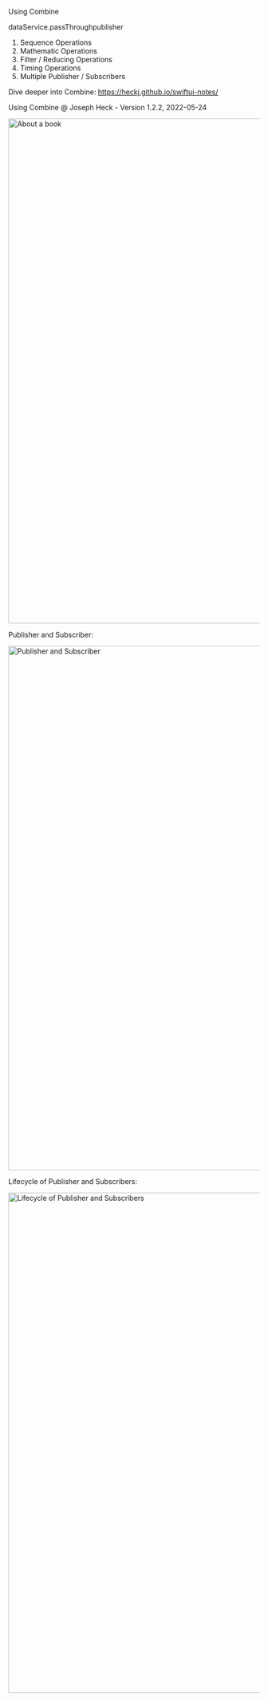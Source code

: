 Using Combine

dataService.passThroughpublisher
1. Sequence Operations
2. Mathematic Operations
3. Filter / Reducing Operations
4. Timing Operations
5. Multiple Publisher / Subscribers

Dive deeper into Combine:
https://heckj.github.io/swiftui-notes/

Using Combine 
@ Joseph Heck - Version 1.2.2, 2022-05-24

<img width="1011" alt="About a book" src="https://github.com/Elaidzha1940/ImprovedCombine/assets/64445918/8b980ab5-3b51-4f88-9106-bbc351fdfd11">


Publisher and Subscriber:

<img width="1050" alt="Publisher and Subscriber" src="https://github.com/Elaidzha1940/ImprovedCombine/assets/64445918/c6c620eb-76b9-46eb-9db1-ca3e4eb170a6">


Lifecycle of Publisher and Subscribers: 

<img width="1002" alt="Lifecycle of Publisher and Subscribers" src="https://github.com/Elaidzha1940/ImprovedCombine/assets/64445918/5f46bfb2-2683-41a5-85b9-b86e8df4acc4">

